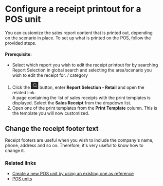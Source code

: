 # Configure a receipt printout for a POS unit

You can customize the sales report content that is printed out, depending on the scenario in place. To set up what is printed on the POS, follow the provided steps.


#### Prerequisite:

 - Select which report you wish to edit the receipt printout for by searching Report Selection in global search and selecting the area/scenario you wish to edit the receipt for. / category


1. Click the ![Lightbulb that opens the Tell Me feature](../../../images/Icons/Lightbulb_icon.png "Tell Me what you want to do") button, enter **Report Selection - Retail** and open the related link.       
    A page containing the list of sales receipts with the print templates is displayed. Select the **Sales Receipt** from the dropdown list. 
2. Open one of the print templates from the **Print Template** column.
   This is the template you will now customized. 

## Change the receipt footer text

Receipt footers are useful when you wish to include the company's name, phone, address and so on. Therefore, it's very useful to know how to change it.

### Related links
- [Create a new POS unit by using an existing one as reference](./createnew.md)
- [POS units](../explanation/POSUnit.md)